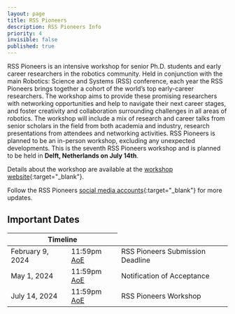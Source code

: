 ```yaml
---
layout: page
title: RSS Pioneers
description: RSS Pioneers Info
priority: 4
invisible: false
published: true
---
```


RSS Pioneers is an intensive workshop for senior Ph.D. students and early career researchers in the robotics community. Held in conjunction with the main Robotics: Science and Systems (RSS) conference, each year the RSS Pioneers brings together a cohort of the world’s top early-career researchers. The workshop aims to provide these promising researchers with networking opportunities and help to navigate their next career stages, and foster creativity and collaboration surrounding challenges in all areas of robotics. The workshop will include a mix of research and career talks from senior scholars in the field from both academia and industry, research presentations from attendees and networking activities. RSS Pioneers is planned to be an in-person workshop, excluding any unexpected developments. This is the seventh RSS Pioneers workshop and is planned to be held in **Delft, Netherlands on July 14th**.

Details about the workshop are available at the [workshop website](https://sites.google.com/view/rsspioneers2024/.){:target="_blank"}.


Follow the RSS Pioneers [social media accounts](https://twitter.com/RSSPioneers){:target="_blank"} for more updates.



## Important Dates
<table class="table">
    <thead>
      <tr>
        <th colspan="3">Timeline</th>
      </tr>
    </thead>
    <tbody>
      <tr>
        <td colspan="2">February 9, 2024</td>
        <td>11:59pm <a href="https://time.is/Anywhere_on_Earth">AoE</a></td>
        <td>RSS Pioneers Submission Deadline</td>
      </tr>
      <tr>
        <td colspan="2">May 1, 2024</td>
        <td>11:59pm <a href="https://time.is/Anywhere_on_Earth">AoE</a></td>
        <td>Notification of Acceptance</td>
      </tr>
      <tr>
        <td colspan="2">July 14, 2024</td>
        <td>11:59pm <a href="https://time.is/Anywhere_on_Earth">AoE</a></td>
        <td>RSS Pioneers Workshop</td>
      </tr>
    </tbody>
</table>


